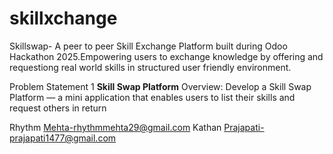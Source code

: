 # skillxchange
Skillswap- A peer to peer Skill Exchange Platform built during Odoo Hackathon 2025.Empowering users to exchange knowledge by offering and requestiong real world skills in structured user friendly environment.

Problem Statement 1
**Skill Swap Platform**
Overview:
Develop a Skill Swap Platform — a mini application that enables users to list their skills and
request others in return

Rhythm Mehta-rhythmmehta29@gmail.com
Kathan Prajapati-prajapati1477@gmail.com
